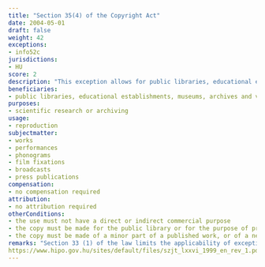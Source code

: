 ```yaml
---
title: "Section 35(4) of the Copyright Act"
date: 2004-05-01
draft: false
weight: 42
exceptions:
- info52c
jurisdictions:
- HU
score: 2
description: "This exception allows for public libraries, educational establishments, museums, archives and video or audio archives qualifying as public collections to make copies of works if these do not serve, either directly or indirectly, the purpose of earning or increasing one’s income and i) the copy is necessary for scientific research or archiving; ii) the copy is made for the public library or for the purpose of providing access to individual members of the public on dedicated terminals; iii) the copy is made of a minor part of a published work, or of a newspaper or periodical article, for internal institutional purposes." 
beneficiaries:
- public libraries, educational establishments, museums, archives and video or audio archives
purposes: 
- scientific research or archiving
usage:
- reproduction
subjectmatter:
- works
- performances
- phonograms
- film fixations
- broadcasts
- press publications
compensation:
- no compensation required 
attribution: 
- no attribution required
otherConditions: 
- the use must not have a direct or indirect commercial purpose 
- the copy must be made for the public library or for the purpose of providing access to individual members of the public on dedicated terminals
- the copy must be made of a minor part of a published work, or of a newspaper or periodical article, for internal institutional purposes
remarks: "Section 33 (1) of the law limits the applicability of exceptions and limitations to published works only."
https://www.hipo.gov.hu/sites/default/files/szjt_lxxvi_1999_en_rev_1.pdf
---
```

